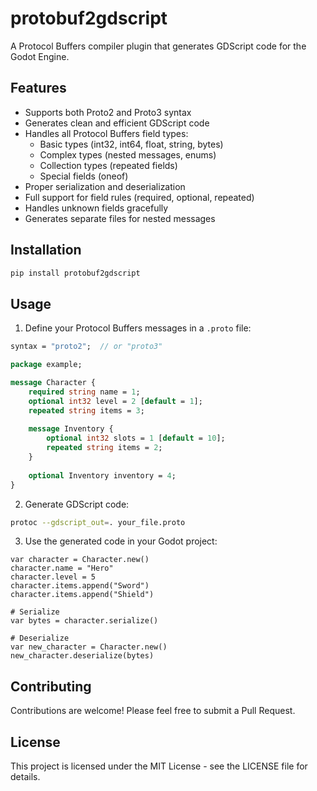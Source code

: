 # protobuf2gdscript

A Protocol Buffers compiler plugin that generates GDScript code for the Godot Engine.

## Features

- Supports both Proto2 and Proto3 syntax
- Generates clean and efficient GDScript code
- Handles all Protocol Buffers field types:
  - Basic types (int32, int64, float, string, bytes)
  - Complex types (nested messages, enums)
  - Collection types (repeated fields)
  - Special fields (oneof)
- Proper serialization and deserialization
- Full support for field rules (required, optional, repeated)
- Handles unknown fields gracefully
- Generates separate files for nested messages

## Installation

```bash
pip install protobuf2gdscript
```

## Usage

1. Define your Protocol Buffers messages in a `.proto` file:

```protobuf
syntax = "proto2";  // or "proto3"

package example;

message Character {
    required string name = 1;
    optional int32 level = 2 [default = 1];
    repeated string items = 3;
    
    message Inventory {
        optional int32 slots = 1 [default = 10];
        repeated string items = 2;
    }
    
    optional Inventory inventory = 4;
}
```

2. Generate GDScript code:

```bash
protoc --gdscript_out=. your_file.proto
```

3. Use the generated code in your Godot project:

```gdscript
var character = Character.new()
character.name = "Hero"
character.level = 5
character.items.append("Sword")
character.items.append("Shield")

# Serialize
var bytes = character.serialize()

# Deserialize
var new_character = Character.new()
new_character.deserialize(bytes)
```

## Contributing

Contributions are welcome! Please feel free to submit a Pull Request.

## License

This project is licensed under the MIT License - see the LICENSE file for details.
